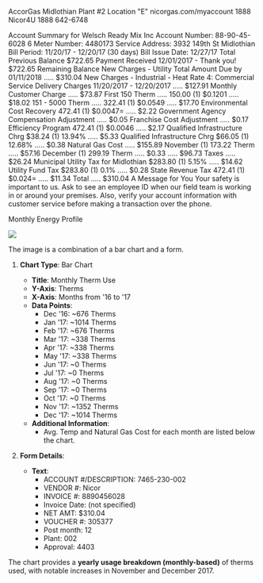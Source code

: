 AccorGas Midlothian Plant \#2
Location "E" nicorgas.com/myaccount
1888 Nicor4U 1888 642-6748

Account Summary for Welsch Ready Mix Inc
Account Number: 88-90-45-6028 6
Meter Number: 4480173
Service Address: 3932 149th St Midlothian
Bill Period: 11/20/17 - 12/20/17 (30 days)
Bill Issue Date: 12/27/17
Total Previous Balance
\$722.65
Payment Received 12/01/2017 - Thank you!
\$722.65
Remaining Balance
New Charges - Utility
Total Amount Due by 01/11/2018 ..... $\$ 310.04$
New Charges - Industrial - Heat
Rate 4: Commercial Service
Delivery Charges 11/20/2017 - 12/20/2017 ..... $\$ 127.91$
Monthly Customer Charge ..... $\$ 73.87$
First 150 Therm ..... 150.00 (1) $\$ 0.1201$ ..... $\$ 18.02$
151 - 5000 Therm ..... 322.41 (1) $\$ 0.0549$ ..... $\$ 17.70$
Environmental Cost Recovery 472.41 (1) $\$ 0.0047=$ ..... $\$ 2.22$
Government Agency Compensation Adjustment ..... $\$ 0.05$
Franchise Cost Adjustment ..... $\$ 0.17$
Efficiency Program 472.41 (1) $\$ 0.0046$ ..... $\$ 2.17$
Qualified Infrastructure Chrg $\$ 38.24$ (1) 13.94\% ..... $\$ 5.33$
Qualified Infrastructure Chrg $\$ 66.05$ (1) 12.68\% ..... $\$ 0.38$
Natural Gas Cost ..... $\$ 155.89$
November (1) 173.22 Therm ..... $\$ 57.16$
December (1) 299.19 Therm ..... $\$ 0.33$ ..... $\$ 96.73$
Taxes ..... \$26.24
Municipal Utility Tax for Midlothian $\$ 283.80$ (1) 5.15\% ..... $\$ 14.62$
Utility Fund Tax $\$ 283.80$ (1) 0.1\% ..... $\$ 0.28$
State Revenue Tax 472.41 (1) $\$ 0.024=$ ..... $\$ 11.34$
Total ..... $\$ 310.04$
A Message for You
Your safety is important to us. Ask to see an employee ID when our field team is working in or around your premises. Also, verify your account information with customer service before making a transaction over the phone.

Monthly Energy Profile


![](images/img-0.jpeg)

The image is a combination of a bar chart and a form.

1. **Chart Type**: Bar Chart
   - **Title**: Monthly Therm Use
   - **Y-Axis**: Therms
   - **X-Axis**: Months from '16 to '17
   - **Data Points**:
     - Dec '16: ~676 Therms
     - Jan '17: ~1014 Therms
     - Feb '17: ~676 Therms
     - Mar '17: ~338 Therms
     - Apr '17: ~338 Therms
     - May '17: ~338 Therms
     - Jun '17: ~0 Therms
     - Jul '17: ~0 Therms
     - Aug '17: ~0 Therms
     - Sep '17: ~0 Therms
     - Oct '17: ~0 Therms
     - Nov '17: ~1352 Therms
     - Dec '17: ~1014 Therms
   - **Additional Information**:
     - Avg. Temp and Natural Gas Cost for each month are listed below the chart.

2. **Form Details**:
   - **Text**:
     - ACCOUNT #/DESCRIPTION: 7465-230-002
     - VENDOR #: Nicor
     - INVOICE #: 8890456028
     - Invoice Date: (not specified)
     - NET AMT: $310.04
     - VOUCHER #: 305377
     - Post month: 12
     - Plant: 002
     - Approval: 4403

The chart provides a **yearly usage breakdown (monthly-based)** of therms used, with notable increases in November and December 2017.
